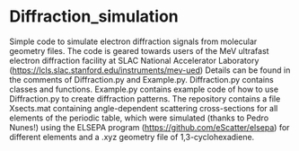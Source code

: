 # Diffraction_simulation
Simple code to simulate electron diffraction signals from molecular geometry files. The code
is geared towards users of the MeV ultrafast electron diffraction facility at SLAC National
Accelerator Laboratory (https://lcls.slac.stanford.edu/instruments/mev-ued)
Details can be found in the comments of Diffraction.py and Example.py. Diffraction.py contains classes and functions. Example.py contains example code of how to use Diffraction.py to create diffraction patterns. The repository contains a file Xsects.mat containing angle-dependent scattering cross-sections for all elements of the periodic table, which were simulated (thanks to Pedro Nunes!) using the ELSEPA program 
(https://github.com/eScatter/elsepa) for different elements and a .xyz geometry file of
1,3-cyclohexadiene.
